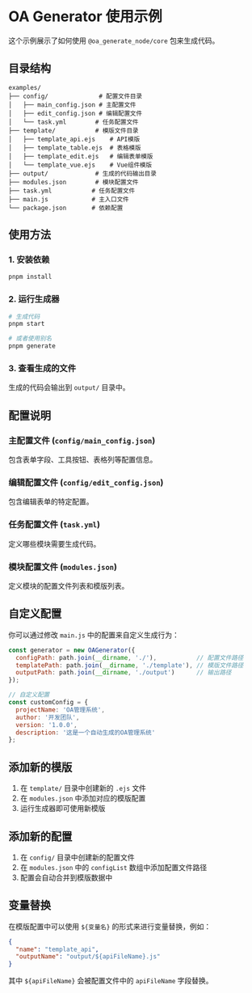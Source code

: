 # OA Generator 使用示例

这个示例展示了如何使用 `@oa_generate_node/core` 包来生成代码。

## 目录结构

```
examples/
├── config/              # 配置文件目录
│   ├── main_config.json # 主配置文件
│   ├── edit_config.json # 编辑配置文件
│   └── task.yml        # 任务配置文件
├── template/           # 模版文件目录
│   ├── template_api.ejs    # API模版
│   ├── template_table.ejs  # 表格模版
│   ├── template_edit.ejs   # 编辑表单模版
│   └── template_vue.ejs    # Vue组件模版
├── output/             # 生成的代码输出目录
├── modules.json        # 模块配置文件
├── task.yml           # 任务配置文件
├── main.js            # 主入口文件
└── package.json       # 依赖配置
```

## 使用方法

### 1. 安装依赖

```bash
pnpm install
```

### 2. 运行生成器

```bash
# 生成代码
pnpm start

# 或者使用别名
pnpm generate
```

### 3. 查看生成的文件

生成的代码会输出到 `output/` 目录中。

## 配置说明

### 主配置文件 (`config/main_config.json`)

包含表单字段、工具按钮、表格列等配置信息。

### 编辑配置文件 (`config/edit_config.json`)

包含编辑表单的特定配置。

### 任务配置文件 (`task.yml`)

定义哪些模块需要生成代码。

### 模块配置文件 (`modules.json`)

定义模块的配置文件列表和模版列表。

## 自定义配置

你可以通过修改 `main.js` 中的配置来自定义生成行为：

```javascript
const generator = new OAGenerator({
  configPath: path.join(__dirname, './'),           // 配置文件路径
  templatePath: path.join(__dirname, './template'), // 模版文件路径
  outputPath: path.join(__dirname, './output')      // 输出路径
});

// 自定义配置
const customConfig = {
  projectName: 'OA管理系统',
  author: '开发团队',
  version: '1.0.0',
  description: '这是一个自动生成的OA管理系统'
};
```

## 添加新的模版

1. 在 `template/` 目录中创建新的 `.ejs` 文件
2. 在 `modules.json` 中添加对应的模版配置
3. 运行生成器即可使用新模版

## 添加新的配置

1. 在 `config/` 目录中创建新的配置文件
2. 在 `modules.json` 中的 `configList` 数组中添加配置文件路径
3. 配置会自动合并到模版数据中

## 变量替换

在模版配置中可以使用 `${变量名}` 的形式来进行变量替换，例如：

```json
{
  "name": "template_api",
  "outputName": "output/${apiFileName}.js"
}
```

其中 `${apiFileName}` 会被配置文件中的 `apiFileName` 字段替换。 